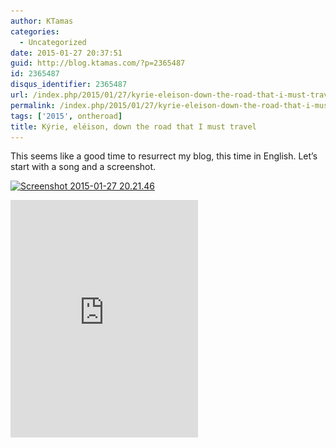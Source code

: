 ```yaml
---
author: KTamas
categories:
  - Uncategorized
date: 2015-01-27 20:37:51
guid: http://blog.ktamas.com/?p=2365487
id: 2365487
disqus_identifier: 2365487
url: /index.php/2015/01/27/kyrie-eleison-down-the-road-that-i-must-travel/
permalink: /index.php/2015/01/27/kyrie-eleison-down-the-road-that-i-must-travel/
tags: ['2015', ontheroad]
title: Kýrie, eléison, down the road that I must travel
---
```


This seems like a good time to resurrect my blog, this time in English. Let&#8217;s start with a song and a screenshot.

[<img src="/wp-content/uploads/2015/01/Screenshot-2015-01-27-20.21.46.png" alt="Screenshot 2015-01-27 20.21.46" width="400" height="215" class="aligncenter size-full wp-image-2365488" srcset="/wp-content/uploads/2015/01/Screenshot-2015-01-27-20.21.46.png 400w, /wp-content/uploads/2015/01/Screenshot-2015-01-27-20.21.46-300x161.png 300w" sizes="(max-width: 400px) 100vw, 400px" />](/wp-content/uploads/2015/01/Screenshot-2015-01-27-20.21.46.png)

<iframe src="https://embed.spotify.com/?uri=spotify:track:5BXj1QDRU77J1ngVavG1tI" width="300" height="380" frameborder="0"></iframe>

